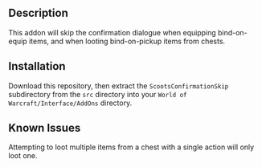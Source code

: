 ## Description ##

This addon will skip the confirmation dialogue when equipping bind-on-equip items, and when looting bind-on-pickup items from chests.

## Installation ##

Download this repository, then extract the `ScootsConfirmationSkip` subdirectory from the `src` directory into your `World of Warcraft/Interface/AddOns` directory.

## Known Issues ##

Attempting to loot multiple items from a chest with a single action will only loot one.